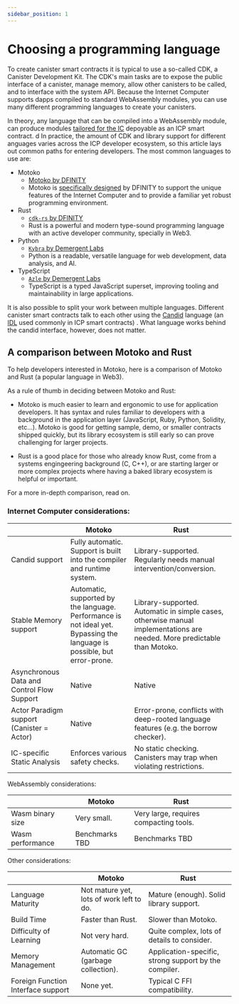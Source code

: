 ```yaml
---
sidebar_position: 1
---
```

# Choosing a programming language

To create canister smart contracts it is typical to use a so-called CDK, a Canister Development Kit.
The CDK's main tasks are to expose the public interface of a canister, manage memory, allow other canisters to be called, and to interface with the system API. Because the Internet Computer supports dapps compiled to standard WebAssembly modules, you can use many different programming languages to create your canisters.

In theory, any language that can be compiled into a WebAssembly module, can produce modules [tailored for the IC](../../references/ic-interface-spec.md) depoyable as an ICP smart contract.
d
In practice, the amount of CDK and library support for different anguages varies across the ICP developer ecosystem, so this article lays out common paths for entering developers. The most common languages to use are:

- Motoko
  - [Motoko by DFINITY](/motoko/main/motoko.md)
  - Motoko is [specifically designed](https://stackoverflow.blog/2020/08/24/motoko-the-language-that-turns-the-web-into-a-computer/) by DFINITY to support the unique features of the Internet Computer and to provide a familiar yet robust programming environment.
- Rust
  - [`cdk-rs` by DFINITY](./rust/index.md)
  - Rust is a powerful and modern type-sound programming language with an active developer community, specially in Web3.
- Python
  - [`Kybra` by Demergent Labs](https://demergent-labs.github.io/kybra)
  - Python is a readable, versatile language for web development, data analysis, and AI.
- TypeScript
  - [`Azle` by Demergent Labs](https://demergent-labs.github.io/azle)
  - TypeScript is a typed JavaScript superset, improving tooling and maintainability in large applications.

It is also possible to split your work between multiple languages. Different canister smart contracts talk to each other using the [Candid](./candid/index.md) language (an [IDL](https://en.wikipedia.org/wiki/Interface_description_language) used commonly in ICP smart contracts) . What language works behind the candid interface, however, does not matter.

## A comparison between Motoko and Rust

To help developers interested in Motoko, here is a comparison of Motoko and Rust (a popular language in Web3). 

As a rule of thumb in deciding between Motoko and Rust:

* Motoko is much easier to learn and ergonomic to use for application developers. It has syntax and rules familiar to developers with a background in the application layer (JavaScript, Ruby, Python, Solidity, etc...). Motoko is good for getting sample, demo, or smaller contracts shipped quickly, but its library ecosystem is still early so can prove challenging for larger projects.

* Rust is a good place for those who already know Rust, come from a systems engingeering background (C, C++), or are starting larger or more complex projects where having a baked library ecosystem is helpful or important.

For a more in-depth comparison, read on.

### Internet Computer considerations:

|                   | Motoko          | Rust        |
|-------------------|-----------------|-------------|
| Candid support | Fully automatic. Support is built into the compiler and runtime system. | Library-supported. Regularly needs manual intervention/conversion. |
| Stable Memory support | Automatic, supported by the language. Performance is not ideal yet. Bypassing the language is possible, but error-prone. | Library-supported. Automatic in simple cases, otherwise manual implementations are needed. More predictable than Motoko. |
| Asynchronous Data and Control Flow Support | Native | Native |
| Actor Paradigm support (Canister = Actor) | Native | Error-prone, conflicts with deep-rooted language features (e.g. the borrow checker). |
| IC-specific Static Analysis | Enforces various safety checks. | No static checking. Canisters may trap when violating restrictions. |

WebAssembly considerations:

|                   | Motoko          | Rust        |
|-------------------|-----------------|-------------|
| Wasm binary size | Very small. | Very large, requires compacting tools. |
| Wasm performance | Benchmarks TBD | Benchmarks TBD |

Other considerations:

|                   | Motoko          | Rust        |
|-------------------|-----------------|-------------|
| Language Maturity | Not mature yet, lots of work left to do. | Mature (enough). Solid library support. |
| Build Time | Faster than Rust. | Slower than Motoko. |
| Difficulty of Learning | Not very hard. | Quite complex, lots of details to consider. |
| Memory Management | Automatic GC (garbage collection). | Application-specific, strong support by the compiler. |
| Foreign Function Interface support | None yet. | Typical C FFI compatibility. |
